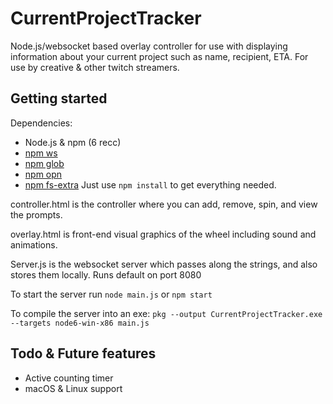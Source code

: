 # CurrentProjectTracker
Node.js/websocket based overlay controller for use with displaying information about your current project such as name, recipient, ETA. For use by creative & other twitch streamers.

## Getting started

Dependencies:
* Node.js & npm (6 recc)
* [npm ws](https://www.npmjs.com/package/ws)
* [npm glob](https://www.npmjs.com/package/glob)
* [npm opn](https://www.npmjs.com/package/opn)
* [npm fs-extra](https://www.npmjs.com/package/fs-extra)
Just use ``npm install`` to get everything needed.

controller.html is the controller where you can add, remove, spin, and view the prompts.

overlay.html is front-end visual graphics of the wheel including sound and animations.

Server.js is the websocket server which passes along the strings, and also stores them locally. Runs default on port 8080

To start the server run ``node main.js`` or ``npm start``

To compile the server into an exe: ``pkg --output CurrentProjectTracker.exe --targets node6-win-x86 main.js``

## Todo & Future features
* Active counting timer
* macOS & Linux support

